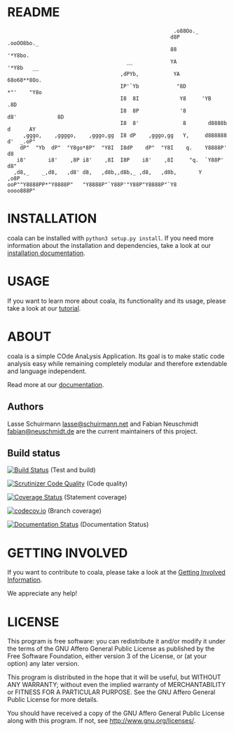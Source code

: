 README
======
```
                                                     .o88Oo._
                                                    d8P         .ooOO8bo._
                                                    88                  '*Y8bo.
                                      __            YA                      '*Y8b   __
                                    ,dPYb,           YA                        68o68**8Oo.
                                    IP'`Yb            "8D                       *"'    "Y8o
                                    I8  8I             Y8     'YB                       .8D
                                    I8  8P             '8               d8'             8D
                                    I8  8'              8       d8888b          d      AY
     ,gggo,    ,ggggo,    ,gggo,gg  I8 dP    ,gggo,gg   Y,     d888888         d'  _.oP"
    dP"  "Yb  dP"  "Y8go*8P"  "Y8I  I8dP    dP"  "Y8I    q.    Y8888P'        d8
   i8'       i8'    ,8P i8'    ,8I  I8P    i8'    ,8I     "q.  `Y88P'       d8"
  ,d8,_    _,d8,   ,d8' d8,   ,d8b,,d8b,_ ,d8,   ,d8b,       Y           ,o8P
ooP""Y8888PP*"Y8888P"   "Y8888P"`Y88P'"Y88P"Y8888P"`Y8            oooo888P"
```

INSTALLATION
============

coala can be installed with `python3 setup.py install`. If you need more
information about the installation and dependencies, take a look at our
[installation documentation](http://coala.rtfd.org/en/latest/Install/).

USAGE
=====

If you want to learn more about coala, its functionality and its usage, please
take a look at our
[tutorial](http://coala.rtfd.org/en/latest/Tutorial/).

ABOUT
=====

coala is a simple COde AnaLysis Application. Its goal is to make static code
analysis easy while remaining completely modular and therefore extendable and
language independent.

Read more at our [documentation](http://coala.rtfd.org/en/latest/).

Authors
-------

Lasse Schuirmann  <lasse@schuirmann.net> and Fabian Neuschmidt
<fabian@neuschmidt.de> are the current maintainers of this project.

Build status
------------

[![Build Status](https://travis-ci.org/coala-analyzer/coala.svg?branch=master)](https://travis-ci.org/coala-analyzer/coala)
(Test and build)

[![Scrutinizer Code Quality](https://scrutinizer-ci.com/g/coala-analyzer/coala/badges/quality-score.png?b=master)](https://scrutinizer-ci.com/g/coala-analyzer/coala/?branch=master)
(Code quality)

[![Coverage Status](https://coveralls.io/repos/coala-analyzer/coala/badge.svg?branch=master)](https://coveralls.io/r/coala-analyzer/coala?branch=master)
(Statement coverage)

[![codecov.io](https://codecov.io/github/coala-analyzer/coala/coverage.svg?branch=master)](https://codecov.io/github/coala-analyzer/coala?branch=master)
(Branch coverage)

[![Documentation Status](https://readthedocs.org/projects/coala/badge/?version=latest)](https://readthedocs.org/projects/coala/?badge=latest)
(Documentation Status)

GETTING INVOLVED
================

If you want to contribute to coala, please take a look at the
[Getting Involved Information](http://coala.rtfd.org/en/latest/Getting_Involved/).

We appreciate any help!

LICENSE
=======

This program is free software: you can redistribute it and/or modify it under
the terms of the GNU Affero General Public License as published by the Free
Software Foundation, either version 3 of the License, or (at your option) any
later version.

This program is distributed in the hope that it will be useful, but WITHOUT
ANY WARRANTY; without even the implied warranty of MERCHANTABILITY or FITNESS
FOR A PARTICULAR PURPOSE.  See the GNU Affero General Public License for more
details.

You should have received a copy of the GNU Affero General Public License along
with this program.  If not, see <http://www.gnu.org/licenses/>.
